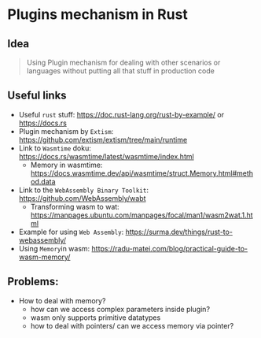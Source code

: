 # Plugins mechanism in Rust

## Idea
> Using Plugin mechanism for dealing with other scenarios or languages without putting all that stuff in production code

## Useful links
- Useful `rust` stuff: https://doc.rust-lang.org/rust-by-example/ or https://docs.rs
- Plugin mechanism by `Extism`:  https://github.com/extism/extism/tree/main/runtime
- Link to `Wasmtime` doku: https://docs.rs/wasmtime/latest/wasmtime/index.html
  - Memory in wasmtime: https://docs.wasmtime.dev/api/wasmtime/struct.Memory.html#method.data
- Link to the `WebAssembly Binary Toolkit`: https://github.com/WebAssembly/wabt
  - Transforming wasm to wat: https://manpages.ubuntu.com/manpages/focal/man1/wasm2wat.1.html
- Example for using `Web Assembly`: https://surma.dev/things/rust-to-webassembly/
- Using `Memory`in wasm: https://radu-matei.com/blog/practical-guide-to-wasm-memory/

## Problems: 
- How to deal with memory? 
  - how can we access complex parameters inside plugin?
  - wasm only supports primitive datatypes
  - how to deal with pointers/ can we access memory via pointer?
